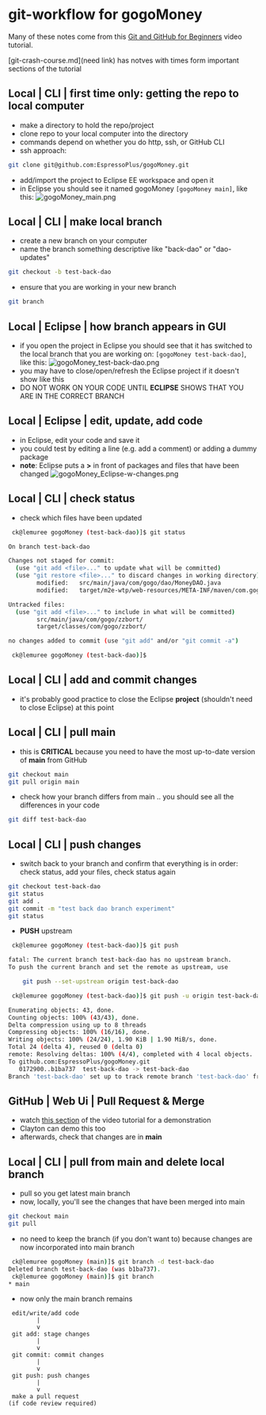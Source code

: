 # git-workflow for gogoMoney
Many of these notes come from this [Git and GitHub for Beginners](https://youtu.be/RGOj5yH7evk?t=1956) video tutorial.

[git-crash-course.md](need link) has notves with times form important sections of the tutorial


## Local | CLI | first time only: getting the repo to local computer
* make a directory to hold the repo/project
* clone repo to your local computer into the directory
* commands depend on whether you do http, ssh, or GitHub CLI
* ssh approach:
```bash
git clone git@github.com:EspressoPlus/gogoMoney.git
```
* add/import the project to Eclipse EE workspace and open it
* in Eclipse you should see it named gogoMoney ```[gogoMoney main]```, like this:
![gogoMoney_main.png](http://url/to/img.png)


## Local | CLI | make local branch
* create a new branch on your computer
* name the branch something descriptive like "back-dao" or "dao-updates"
```bash
git checkout -b test-back-dao
```
* ensure that you are working in your new branch
```bash
git branch
```

## Local | Eclipse | how branch appears in GUI
* if you open the project in Eclipse you should see that it has switched to the local branch that you are working on: ```[gogoMoney test-back-dao]```, like this:
![gogoMoney_test-back-dao.png](http://url/to/img.png)
* you may have to close/open/refresh the Eclipse project if it doesn't show like this
* DO NOT WORK ON YOUR CODE UNTIL **ECLIPSE** SHOWS THAT YOU ARE IN THE CORRECT BRANCH

## Local | Eclipse | edit, update, add code
* in Eclipse, edit your code and save it
* you could test by editing a line (e.g. add a comment) or adding a dummy package
* **note**: Eclipse puts a **>** in front of packages and files that have been changed
![gogoMoney_Eclipse-w-changes.png](http://url/to/img.png)


## Local | CLI | check status
* check which files have been updated
```bash
 ck@lemuree gogoMoney (test-back-dao)]$ git status

On branch test-back-dao

Changes not staged for commit:
  (use "git add <file>..." to update what will be committed)
  (use "git restore <file>..." to discard changes in working directory)
        modified:   src/main/java/com/gogo/dao/MoneyDAO.java
        modified:   target/m2e-wtp/web-resources/META-INF/maven/com.gogo/gogoMoney/pom.properties

Untracked files:
  (use "git add <file>..." to include in what will be committed)
        src/main/java/com/gogo/zzbort/
        target/classes/com/gogo/zzbort/

no changes added to commit (use "git add" and/or "git commit -a")

 ck@lemuree gogoMoney (test-back-dao)]$ 

```



## Local | CLI | add and commit changes
* it's probably good practice to close the Eclipse **project** (shouldn't need to close Eclipse) at this point


## Local | CLI | pull main
* this is **CRITICAL** because you need to have the most up-to-date version of **main** from GitHub
```bash
git checkout main
git pull origin main
```
* check how your branch differs from main .. you should see all the differences in your code
```bash
git diff test-back-dao
```


## Local | CLI | push changes
* switch back to your branch and confirm that everything is in order: check status, add your files, check status again
```bash
git checkout test-back-dao
git status
git add .
git commit -m "test back dao branch experiment"
git status
```
* **PUSH** upstream 
```bash
 ck@lemuree gogoMoney (test-back-dao)]$ git push

fatal: The current branch test-back-dao has no upstream branch.
To push the current branch and set the remote as upstream, use

    git push --set-upstream origin test-back-dao

 ck@lemuree gogoMoney (test-back-dao)]$ git push -u origin test-back-dao 

Enumerating objects: 43, done.
Counting objects: 100% (43/43), done.
Delta compression using up to 8 threads
Compressing objects: 100% (16/16), done.
Writing objects: 100% (24/24), 1.90 KiB | 1.90 MiB/s, done.
Total 24 (delta 4), reused 0 (delta 0)
remote: Resolving deltas: 100% (4/4), completed with 4 local objects.
To github.com:EspressoPlus/gogoMoney.git
   0172900..b1ba737  test-back-dao -> test-back-dao
Branch 'test-back-dao' set up to track remote branch 'test-back-dao' from 'origin'.
```

## GitHub | Web Ui | Pull Request & Merge
* watch [this section](https://youtu.be/RGOj5yH7evk?t=2675) of the video tutorial for a demonstration
* Clayton can demo this too
* afterwards, check that changes are in **main**


## Local | CLI | pull from main and delete local branch
* pull so you get latest main branch
* now, locally, you'll see the changes that have been merged into main
```bash
git checkout main
git pull
```
* no need to keep the branch (if you don't want to) because changes are now incorporated into main branch
```bash
 ck@lemuree gogoMoney (main)]$ git branch -d test-back-dao
Deleted branch test-back-dao (was b1ba737).
 ck@lemuree gogoMoney (main)]$ git branch 
* main
```
* now only the main branch remains




```
 edit/write/add code 
        |
        v
 git add: stage changes
        |
        v
 git commit: commit changes
        |
        v
 git push: push changes
        |
        v
 make a pull request
(if code review required)
```
